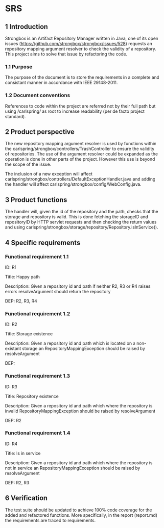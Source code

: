 # SRS

## 1 Introduction

Strongbox is an Artifact Repository Manager written in Java, one of its open issues (https://github.com/strongbox/strongbox/issues/528) requests an repository mapping argument resolver to check the validity of a repository. This project aims to solve that issue by refactoring the code.

### 1.1 Purpose

The purpose of the document is to store the requirements in a complete and consistant manner in accordance with IEEE 29148-2011.

### 1.2 Document conventions

References to code within the project are referred not by their full path but using /carlspring/ as root to increase readability (per de facto project standard).

## 2 Product perspective

The new repository mapping argument resolver is used by functions within the carlspring/strongbox/controllers/TrashController to ensure the validity of repositories. The use of the argument resolver could be expanded as the operation is done in other parts of the project. However this use is beyond the scope of the issue.

The inclusion of a new exception will affect carlspring/strongbox/controllers/DefaultExceptionHandler.java and adding the handler will affect carlspring/strongbox/config/WebConfig.java.

## 3 Product functions

The handler will, given the id of the repository and the path, checks that the storage and repository is valid. This is done fetching the storageID and repositoryID by HTTP servlet requests and then checking the return values and using carlspring/strongbox/storage/repository/Repository.isInService().

## 4 Specific requirements

### Functional requirement 1.1
ID: R1

Title: Happy path

Description: Given a repository id and path if neither R2, R3 or R4 raises errors resolveArgument should return the repository

DEP: R2, R3, R4


### Functional requirement 1.2
ID: R2

Title: Storage existence

Description: Given a repository id and path which is located on a non-existant storage an RepositoryMappingException should be raised by resolveArgument

DEP:

### Functional requirement 1.3
ID: R3

Title: Repository existence

Description: Given a repository id and path which where the repository is invalid RepositoryMappingException should be raised by resolveArgument

DEP: R2

### Functional requirement 1.4
ID: R4

Title: Is in service

Description: Given a repository id and path which where the repository is not in service an RepositoryMappingException should be raised by resolveArgument

DEP: R2, R3


## 6 Verification

The test suite should be updated to achieve 100% code coverage for the added and refactored functions. More specifically, in the report (report.md) the requirements are traced to requirements.
